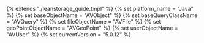 {% extends "./leanstorage_guide.tmpl" %}
{% set platform_name = "Java" %}
{% set baseObjectName = "AVObject" %}
{% set baseQueryClassName = "AVQuery" %}
{% set fileObjectName = "AVFile" %}
{% set geoPointObjectName = "AVGeoPoint" %}
{% set userObjectName = "AVUser" %}
{% set currentVersion = "5.0.12" %}